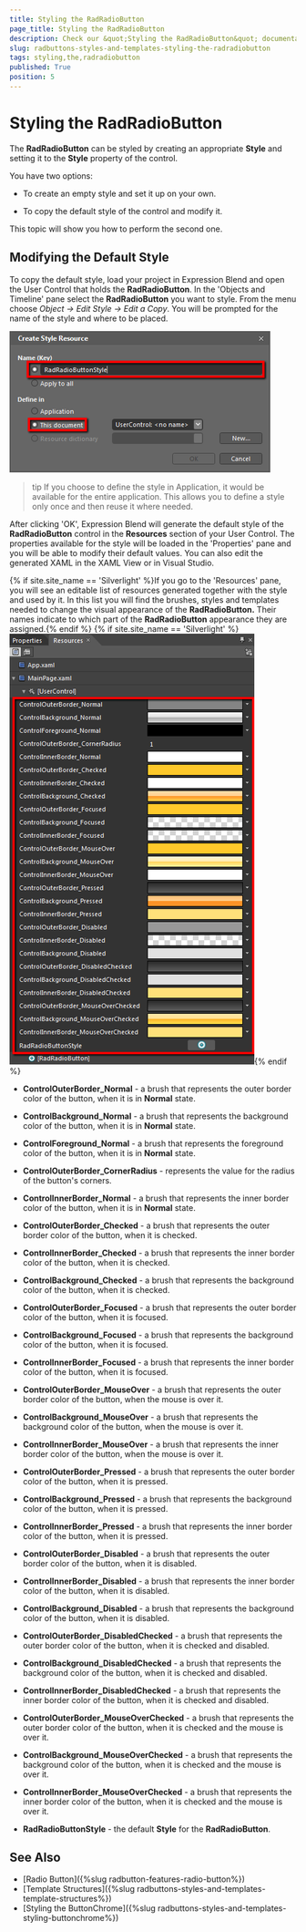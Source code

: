 ```yaml
---
title: Styling the RadRadioButton
page_title: Styling the RadRadioButton
description: Check our &quot;Styling the RadRadioButton&quot; documentation article for the RadButtons WPF control.
slug: radbuttons-styles-and-templates-styling-the-radradiobutton
tags: styling,the,radradiobutton
published: True
position: 5
---
```


# Styling the RadRadioButton

The __RadRadioButton__ can be styled by creating an appropriate __Style__ and setting it to the __Style__ property of the control. 

You have two options:

* To create an empty style and set it up on your own. 

* To copy the default style of the control and modify it.

This topic will show you how to perform the second one.

## Modifying the Default Style

To copy the default style, load your project in Expression Blend and open the User Control that holds the __RadRadioButton__. In the 'Objects and Timeline' pane select the __RadRadioButton__ you want to style. From the menu choose *Object -> Edit Style -> Edit a Copy*. You will be prompted for the name of the style and where to be placed.

![](images/Buttons_RadioButton_CreateStyle.png)

>tip If you choose to define the style in Application, it would be available for the entire application. This allows you to define a style only once and then reuse it where needed.

After clicking 'OK', Expression Blend will generate the default style of the __RadRadioButton__ control in the __Resources__ section of your User Control. The properties available for the style will be loaded in the 'Properties' pane and you will be able to modify their default values. You can also edit the generated XAML in the XAML View or in Visual Studio.

{% if site.site_name == 'Silverlight' %}If you go to the 'Resources' pane, you will see an editable list of resources generated together with the style and used by it. In this list you will find the brushes, styles and templates needed to change the visual appearance of the __RadRadioButton.__ Their names indicate to which part of the __RadRadioButton__ appearance they are assigned.{% endif %}
{% if site.site_name == 'Silverlight' %}![](images/Buttons_RadioButton_Resources.png){% endif %}

* __ControlOuterBorder_Normal__ - a brush that represents the outer border color of the button, when it is in __Normal__ state.

* __ControlBackground_Normal__ - a brush that represents the background color of the button, when it is in __Normal__ state.

* __ControlForeground_Normal__ - a brush that represents the foreground color of the button, when it is in __Normal__ state.

* __ControlOuterBorder_CornerRadius__ - represents the value for the radius of the button's corners.

* __ControlInnerBorder_Normal__ -  a brush that represents the inner border color of the button, when it is in __Normal__ state.

* __ControlOuterBorder_Checked__ - a brush that represents the outer border color of the button, when it is checked.

* __ControlInnerBorder_Checked__ - a brush that represents the inner border color of the button, when it is checked.

* __ControlBackground_Checked__ - a brush that represents the background color of the button, when it is checked.

* __ControlOuterBorder_Focused__ -  a brush that represents the outer border color of the button, when it is focused.

* __ControlBackground_Focused__ - a brush that represents the background color of the button, when it is focused.

* __ControlInnerBorder_Focused__ - a brush that represents the inner border color of the button, when it is focused.

* __ControlOuterBorder_MouseOver__ - a brush that represents the outer border color of the button, when the mouse is over it.

* __ControlBackground_MouseOver__ - a brush that represents the background color of the button, when the mouse is over it.

* __ControlInnerBorder_MouseOver__ - a brush that represents the inner border color of the button, when the mouse is over it.

* __ControlOuterBorder_Pressed__ - a brush that represents the outer border color of the button, when it is pressed.

* __ControlBackground_Pressed__ - a brush that represents the background color of the button, when it is pressed.

* __ControlInnerBorder_Pressed__ - a brush that represents the inner border color of the button, when it is pressed.

* __ControlOuterBorder_Disabled__ - a brush that represents the outer border color of the button, when it is disabled.

* __ControlInnerBorder_Disabled__ - a brush that represents the inner border color of the button, when it is disabled.

* __ControlBackground_Disabled__ - a brush that represents the background color of the button, when it is disabled.

* __ControlOuterBorder_DisabledChecked__ - a brush that represents the outer border color of the button, when it is checked and disabled.

* __ControlBackground_DisabledChecked__ - a brush that represents the background color of the button, when it is checked and disabled.

* __ControlInnerBorder_DisabledChecked__ -  a brush that represents the inner border color of the button, when it is checked and disabled.

* __ControlOuterBorder_MouseOverChecked__ - a brush that represents the outer border color of the button, when it is checked and the mouse is over it.

* __ControlBackground_MouseOverChecked__ - a brush that represents the background color of the button, when it is checked and the mouse is over it.

* __ControlInnerBorder_MouseOverChecked__ - a brush that represents the inner border color of the button, when it is checked and the mouse is over it.

* __RadRadioButtonStyle__ - the default __Style__ for the __RadRadioButton__.

## See Also
 * [Radio Button]({%slug radbutton-features-radio-button%})
 * [Template Structures]({%slug radbuttons-styles-and-templates-template-structures%})
 * [Styling the ButtonChrome]({%slug radbuttons-styles-and-templates-styling-buttonchrome%})